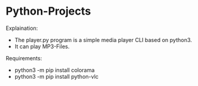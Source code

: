 # Python-Projects

Explaination:
- The player.py program is a simple media player CLI based on python3.
- It can play MP3-Files.

Requirements: 
- python3 -m pip install colorama
- python3 -m pip install python-vlc
